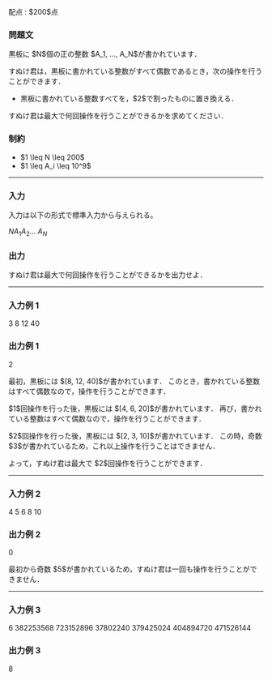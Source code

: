 
<div>

<span>

<span>

<p>
配点 : $200$点
</p>

<div>

<section>

### **問題文**

<p>
黒板に $N$個の正の整数 $A_1, ..., A_N$が書かれています．
</p>

<p>
すぬけ君は，黒板に書かれている整数がすべて偶数であるとき，次の操作を行うことができます．
</p>

<ul>

<li>
黒板に書かれている整数すべてを，$2$で割ったものに置き換える．
</li>

</ul>

<p>
すぬけ君は最大で何回操作を行うことができるかを求めてください．
</p>

</section>

</div>

<div>

<section>

### **制約**

<ul>

<li>
$1 \leq N \leq 200$
</li>

<li>
$1 \leq A_i \leq 10^9$
</li>

</ul>

</section>

</div>

---

<div>

<div>

<section>

### **入力**

<p>
入力は以下の形式で標準入力から与えられる。
</p>

<div>

$N$$A_1$$A_2$... $A_N$
</div>

</section>

</div>

<div>

<section>

### **出力**

<p>
すぬけ君は最大で何回操作を行うことができるかを出力せよ．
</p>

</section>

</div>

</div>

---

<div>

<section>

### **入力例 1**

<div>

3
8 12 40

</div>

</section>

</div>

<div>

<section>

### **出力例 1**

<div>

2

</div>

<p>
最初，黒板には $[8, 12, 40]$が書かれています．
このとき，書かれている整数はすべて偶数なので，操作を行うことができます．
</p>

<p>
$1$回操作を行った後，黒板には $[4, 6, 20]$が書かれています．
再び，書かれている整数はすべて偶数なので，操作を行うことができます．
</p>

<p>
$2$回操作を行った後，黒板には $[2, 3, 10]$が書かれています．
この時，奇数 $3$が書かれているため，これ以上操作を行うことはできません．
</p>

<p>
よって，すぬけ君は最大で $2$回操作を行うことができます．
</p>

</section>

</div>

---

<div>

<section>

### **入力例 2**

<div>

4
5 6 8 10

</div>

</section>

</div>

<div>

<section>

### **出力例 2**

<div>

0

</div>

<p>
最初から奇数 $5$が書かれているため，すぬけ君は一回も操作を行うことができません．
</p>

</section>

</div>

---

<div>

<section>

### **入力例 3**

<div>

6
382253568 723152896 37802240 379425024 404894720 471526144

</div>

</section>

</div>

<div>

<section>

### **出力例 3**

<div>

8

</div>

</section>

</div>

</span>

</span>

</div>
